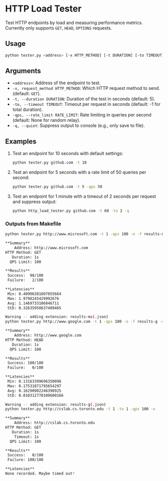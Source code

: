 # HTTP Load Tester

Test HTTP endpoints by load and measuring performance metrics. Currently only supports `GET`, `HEAD`, `OPTIONS` requests.

## Usage

```sh
python tester.py <address> [-x HTTP_METHOD] [-t DURATION] [-to TIMEOUT] [-qps RATE_LIMIT] [-q]
```

## Arguments

- `<address>`: Address of the endpoint to test.
- `-x, request_method HTTP_METHOD`: Which HTTP request method to send. (default: `GET`).
- `-t, --duration DURATION`: Duration of the test in seconds (default: 5).
- `-to, --timeout TIMEOUT`: Timeout per request in seconds (default: -1 for total duration).
- `-qps, --rate_limit RATE_LIMIT`: Rate limiting in queries per second (default: None for random relay).
- `-q, --quiet`: Suppress output to console (e.g., only save to file).

## Examples

1. Test an endpoint for 10 seconds with default settings:

   ```sh
   python tester.py github.com -t 10
   ```

2. Test an endpoint for 5 seconds with a rate limit of 50 queries per second:

   ```sh
   python tester.py github.com -t 5 -qps 50
   ```

3. Test an endpoint for 1 minute with a timeout of 2 seconds per request and suppress output:

   ```sh
   python http_load_tester.py github.com -t 60 -to 2 -q
   ```

### Outputs from Makefile

```sh
python tester.py http://www.microsoft.com -t 1 -qps 100 -o -f results-ms

**Summary**
    Address: http://www.microsoft.com
HTTP Method: GET
   Duration: 1s
  QPS Limit: 100

**Results**
 Success:  98/100
 Failure:   2/100

**Latencies**
 Min: 0.40906381607055664
 Max: 1.9798245429992676
 Avg: 1.1469733106846711
 StD: 0.32635958637489465

Warning -- adding extension: results-ms(.json)
python tester.py http://www.google.com -t 1 -qps 100 -o -f results-g -x HEAD

**Summary**
    Address: http://www.google.com
HTTP Method: HEAD
   Duration: 1s
  QPS Limit: 100

**Results**
 Success: 100/100
 Failure:   0/100

**Latencies**
 Min: 0.13163399696350098
 Max: 0.17531871795654297
 Avg: 0.16290982246398925
 StD: 0.010312770109600166

Warning -- adding extension: results-g(.json)
python tester.py http://cslab.cs.toronto.edu -t 1 -to 1 -qps 100 -o

**Summary**
    Address: http://cslab.cs.toronto.edu
HTTP Method: GET
   Duration: 1s
    Timeout: 1s
  QPS Limit: 100

**Results**
 Success:   0/100
 Failure: 100/100

**Latencies**
None recorded. Maybe timed out?
```